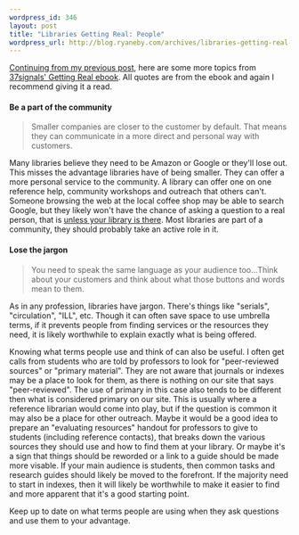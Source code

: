 ```yaml
--- 
wordpress_id: 346
layout: post
title: "Libraries Getting Real: People"
wordpress_url: http://blog.ryaneby.com/archives/libraries-getting-real-people/
---
```

<a href="http://blog.ryaneby.com/archives/libraries-getting-real-change/">Continuing from my previous post</a>, here are some more topics from <a href="https://gettingreal.37signals.com/">37signals' Getting Real ebook</a>. All quotes are from the ebook and again I recommend giving it a read.

<h4>Be a part of the community</h4>

<blockquote>Smaller companies are closer to the customer by default. That means they can communicate in a more direct and personal way with customers.</blockquote>

Many libraries believe they need to be Amazon or Google or they'll lose out. This misses the advantage libraries have of being smaller. They can offer a more personal service to the community. A library can offer one on one reference help, community workshops and outreach that others can't. Someone browsing the web at the local coffee shop may be able to search Google, but they likely won't have the chance of asking a question to a real person, that is <a href="http://librarymarketing.blogspot.com/2005/06/sandwich-with-side-of-knowledge.html">unless your library is there</a>. Most libraries are part of a community, they should probably take an active role in it.

<h4>Lose the jargon</h4>

<blockquote>You need to speak the same language as your audience too...Think about your customers and think about what those buttons and words mean to them.</blockquote>

As in any profession, libraries have jargon. There's things like "serials", "circulation", "ILL", etc. Though it can often save space to use umbrella terms, if it prevents people from finding services or the resources they need, it is likely worthwhile to explain exactly what is being offered.

Knowing what terms people use and think of can also be useful. I often get calls from students who are told by professors to look for "peer-reviewed sources" or "primary material". They are not aware that journals or indexes may be a place to look for them, as there is nothing on our site that says "peer-reviewed". The use of primary in this case also tends to be different then what is considered primary on our site. This is usually where a reference librarian would come into play, but if the question is common it may also be a place for other outreach. Maybe it would be a good idea to prepare an "evaluating resources" handout for professors to give to students (including reference contacts), that breaks down the various sources they should use and how to find them at your library. Or maybe it's a sign that things should be reworded or a link to a guide should be made more visable. If your main audience is students, then common tasks and research guides should likely be moved to the forefront. If the majority need to start in indexes, then it will likely be worthwhile to make it easier to find and more apparent that it's a good starting point.

Keep up to date on what terms people are using when they ask questions and use them to your advantage.
